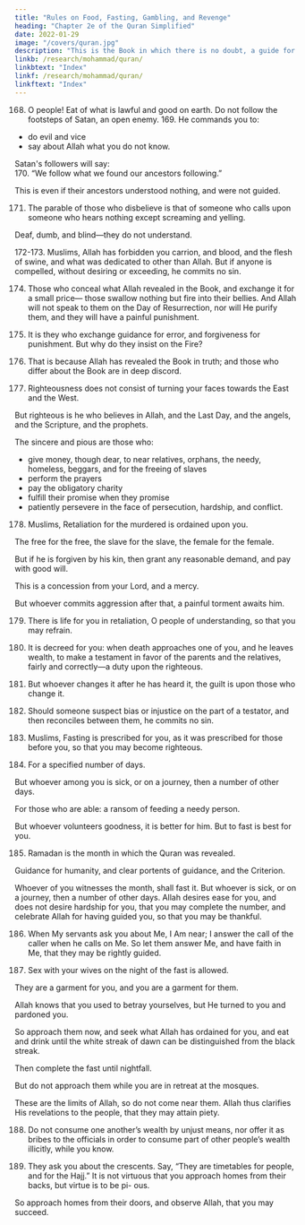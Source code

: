 ```yaml
---
title: "Rules on Food, Fasting, Gambling, and Revenge"
heading: "Chapter 2e of the Quran Simplified"
date: 2022-01-29
image: "/covers/quran.jpg"
description: "This is the Book in which there is no doubt, a guide for the righteous."
linkb: /research/mohammad/quran/
linkbtext: "Index"
linkf: /research/mohammad/quran/
linkftext: "Index"
---
```



168. O people! Eat of what is lawful and good on earth. Do not follow the footsteps of Satan, an open enemy. 169. He commands you to:
- do evil and vice
- say about Allah what you do not know.

Satan's followers will say:  
170. <!-- And when it is said to them, “Follow what Allah has revealed,” they say, --> “We follow what we found our ancestors following.” 

This is even if their ancestors understood nothing, and were not guided. 

171. The parable of those who disbelieve is that of someone who calls upon someone who
hears nothing except screaming and yelling.

Deaf, dumb, and blind—they do not understand.

172-173. Muslims, <!--  Eat of the good things We have provided for you, and give thanks to
Allah, if it is Him that you serve. --> Allah has forbidden you carrion, and blood, and the flesh of swine, and what was dedicated to other than Allah. But if anyone is compelled, without desiring or exceeding, he commits no sin.

174. Those who conceal what Allah revealed in the Book, and exchange it for a small price—
those swallow nothing but fire into their bellies. And Allah will not speak to them on the
Day of Resurrection, nor will He purify them,
and they will have a painful punishment.

175. It is they who exchange guidance for error, and forgiveness for punishment. But why do
they insist on the Fire?

176. That is because Allah has revealed the Book in truth; and those who differ about the
Book are in deep discord.

177. Righteousness does not consist of turning your faces towards the East and the West. 

But righteous is he who believes in Allah, and the Last Day, and the angels, and the Scripture, and the prophets. 

The sincere and pious are those who:
- give money, though dear, to near relatives, orphans, the needy, homeless, beggars, and for the freeing of slaves
- perform the prayers
- pay the obligatory charity
- fulfill their promise when they promise
- patiently persevere in the face of persecution, hardship, and conflict. 

178. Muslims,  Retaliation for the murdered is ordained upon you. 

The free for the free, the slave for the slave, the female for the female. 

But if he is forgiven by his kin, then grant any reasonable demand, and pay with good will. 

This is a concession from your Lord, and a mercy. 

But whoever commits aggression after that, a painful torment awaits him.

179. There is life for you in retaliation, O people of understanding, so that you may refrain.

180. It is decreed for you: when death approaches one of you, and he leaves wealth, to
make a testament in favor of the parents and the relatives, fairly and correctly—a duty upon the righteous.

181. But whoever changes it after he has heard it, the guilt is upon those who change it.

182. Should someone suspect bias or injustice on the part of a testator, and then reconciles
between them, he commits no sin. 

183. Muslims,  Fasting is prescribed for you, as it was prescribed for those before you, so that you may become righteous.

184. For a specified number of days. 

But whoever among you is sick, or on a journey, then a number of other days. 

For those who are able: a ransom of feeding a needy person. 

But whoever volunteers goodness, it is better for him. But to fast is best for you.

185. Ramadan is the month in which the Quran was revealed. 

Guidance for humanity, and clear portents of guidance, and the Criterion. 

Whoever of you witnesses the month, shall fast it. But whoever is sick, or on a journey,
then a number of other days. Allah desires ease for you, and does not desire hardship for you, that you may complete the number, and celebrate Allah for having guided you, so that you may be thankful.

186. When My servants ask you about Me, I Am near; I answer the call of the caller when he calls on Me. So let them answer Me, and have faith in Me, that they may be rightly guided.

187. Sex with your wives on the night of the fast is allowed. 

They are a garment for you, and you are a garment for them. 

Allah knows that you used to betray yourselves, but He turned to you and pardoned you. 

So approach them now, and seek what Allah has ordained for you, and eat and
drink until the white streak of dawn can be
distinguished from the black streak. 

Then complete the fast until nightfall. 

But do not approach them while you are in retreat at the mosques. 

These are the limits of Allah, so do not come near them. Allah thus clarifies His
revelations to the people, that they may attain piety.

188. Do not consume one another’s wealth by unjust means, nor offer it as bribes to the officials in order to consume part of other
people’s wealth illicitly, while you know. 

189. They ask you about the crescents. Say, “They are timetables for people, and for the
Hajj.” It is not virtuous that you approach homes from their backs, but virtue is to be pi-
ous. 

So approach homes from their doors, and observe Allah, that you may succeed.



